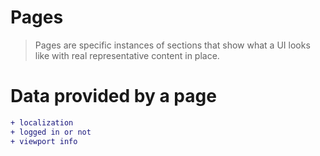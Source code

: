 # Pages

> Pages are specific instances of sections that show what a UI looks like with real representative content in place.

# Data provided by a page

```diff
+ localization
+ logged in or not
+ viewport info
```
